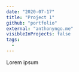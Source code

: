 ```yaml
---
date: "2020-07-17"
title: "Project 1"
github: "portfolio"
external: "anthonyngo.me"
visibleInProjects: false
tags:
  -
---
```


Lorem ipsum